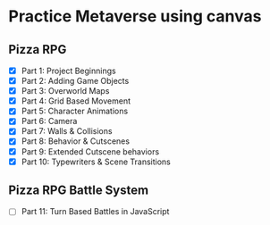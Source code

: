 # Practice Metaverse using canvas

## Pizza RPG

- [x] Part 1: Project Beginnings
- [x] Part 2: Adding Game Objects
- [x] Part 3: Overworld Maps
- [x] Part 4: Grid Based Movement
- [x] Part 5: Character Animations
- [x] Part 6: Camera
- [x] Part 7: Walls & Collisions
- [x] Part 8: Behavior & Cutscenes
- [x] Part 9: Extended Cutscene behaviors
- [x] Part 10: Typewriters & Scene Transitions

## Pizza RPG Battle System

- [ ] Part 11: Turn Based Battles in JavaScript
